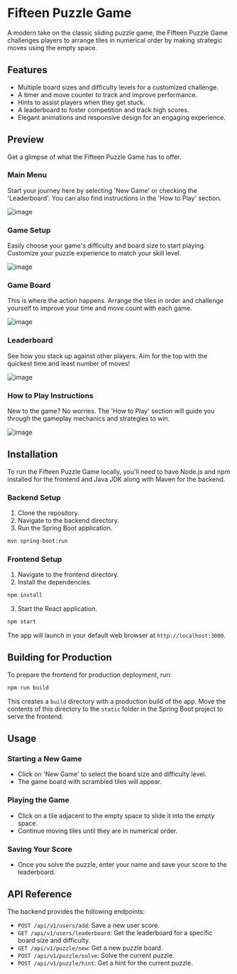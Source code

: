 # Fifteen Puzzle Game

A modern take on the classic sliding puzzle game, the Fifteen Puzzle Game challenges players to arrange tiles in numerical order by making strategic moves using the empty space.

## Features

- Multiple board sizes and difficulty levels for a customized challenge.
- A timer and move counter to track and improve performance.
- Hints to assist players when they get stuck.
- A leaderboard to foster competition and track high scores.
- Elegant animations and responsive design for an engaging experience.

## Preview

Get a glimpse of what the Fifteen Puzzle Game has to offer.

### Main Menu

Start your journey here by selecting 'New Game' or checking the 'Leaderboard'. You can also find instructions in the 'How to Play' section.

![image](https://github.com/margaretle1128/Puzzly/assets/93006609/e6ee02a4-3082-4394-b831-442cc5a5f0ec)

### Game Setup

Easily choose your game's difficulty and board size to start playing. Customize your puzzle experience to match your skill level.

![image](https://github.com/margaretle1128/Puzzly/assets/93006609/fa43cbaa-0faf-463e-8347-e86050c2b2b9)

### Game Board

This is where the action happens. Arrange the tiles in order and challenge yourself to improve your time and move count with each game.

![image](https://github.com/margaretle1128/Puzzly/assets/93006609/c2b9223f-6f05-491e-bc74-ebbe838c4f52)

### Leaderboard

See how you stack up against other players. Aim for the top with the quickest time and least number of moves!

![image](https://github.com/margaretle1128/Puzzly/assets/93006609/b5eba711-2a53-488a-9773-feefbea90408)

### How to Play Instructions

New to the game? No worries. The 'How to Play' section will guide you through the gameplay mechanics and strategies to win.

![image](https://github.com/margaretle1128/Puzzly/assets/93006609/938ea859-1a1a-41cf-b0d4-2a771923b76f)

## Installation

To run the Fifteen Puzzle Game locally, you'll need to have Node.js and npm installed for the frontend and Java JDK along with Maven for the backend.

### Backend Setup

1. Clone the repository.
2. Navigate to the backend directory.
3. Run the Spring Boot application.

```bash
mvn spring-boot:run
```

### Frontend Setup

1. Navigate to the frontend directory.
2. Install the dependencies.

```bash
npm install
```

3. Start the React application.

```bash
npm start
```

The app will launch in your default web browser at `http://localhost:3000`.

## Building for Production

To prepare the frontend for production deployment, run:

```bash
npm run build
```

This creates a `build` directory with a production build of the app. Move the contents of this directory to the `static` folder in the Spring Boot project to serve the frontend.

## Usage

### Starting a New Game

- Click on 'New Game' to select the board size and difficulty level.
- The game board with scrambled tiles will appear.

### Playing the Game

- Click on a tile adjacent to the empty space to slide it into the empty space.
- Continue moving tiles until they are in numerical order.

### Saving Your Score

- Once you solve the puzzle, enter your name and save your score to the leaderboard.

## API Reference

The backend provides the following endpoints:

- `POST /api/v1/users/add`: Save a new user score.
- `GET /api/v1/users/leaderboard`: Get the leaderboard for a specific board size and difficulty.
- `GET /api/v1/puzzle/new`: Get a new puzzle board.
- `POST /api/v1/puzzle/solve`: Solve the current puzzle.
- `POST /api/v1/puzzle/hint`: Get a hint for the current puzzle.
